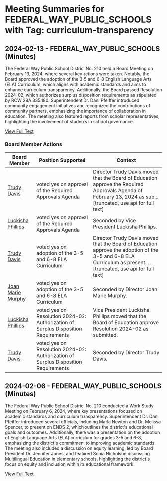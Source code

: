 # Meeting Summaries for FEDERAL_WAY_PUBLIC_SCHOOLS with Tag: curriculum-transparency

## 2024-02-13 - FEDERAL_WAY_PUBLIC_SCHOOLS (Minutes)

The Federal Way Public School District No. 210 held a Board Meeting on February 13, 2024, where several key actions were taken. Notably, the Board approved the adoption of the 3-5 and 6-8 English Language Arts (ELA) Curriculum, which aligns with academic standards and aims to enhance curriculum transparency. Additionally, the Board passed Resolution 2024-02, which authorizes surplus disposition requirements as stipulated by RCW 28A.335.180. Superintendent Dr. Dani Pfeiffer introduced community engagement initiatives and recognized the contributions of community partners, emphasizing the importance of collaboration in education. The meeting also featured reports from scholar representatives, highlighting the involvement of students in school governance.

[View Full Text](https://raw.githubusercontent.com/VoronoiPerspectives/WashingtonStateSchoolBoardExplorer/refs/heads/main/data/countries/usa/states/wa/counties/king/school_boards/federal_way_public_schools/2024/2024-02-13-minutes.txt)

### Board Member Actions

| Board Member | Position Supported | Context |
|--------------|--------------------|---------|
| [Trudy Davis](board_member_121.md) | voted yes on approval of the Required Approvals Agenda | Director Trudy Davis moved that the Board of Education approve the Required Approvals Agenda of February 13, 2024 as sub...[truncated, use api for full text] |
| [Luckisha Phillips](board_member_119.md) | voted yes on approval of the Required Approvals Agenda | Seconded by Vice President Luckisha Phillips. |
| [Trudy Davis](board_member_121.md) | voted yes on adoption of the 3-5 and 6-8 ELA Curriculum | Director Trudy Davis moved that the Board of Education approve the adoption of the 3-5 and 6-8 ELA Curriculum as present...[truncated, use api for full text] |
| [Joan Marie Murphy](board_member_122.md) | voted yes on adoption of the 3-5 and 6-8 ELA Curriculum | Seconded by Director Joan Marie Murphy. |
| [Luckisha Phillips](board_member_119.md) | voted yes on Resolution 2024-02: Authorization of Surplus Disposition Requirements | Vice President Luckisha Phillips moved that the Board of Education approve Resolution 2024-02 as submitted. |
| [Trudy Davis](board_member_121.md) | voted yes on Resolution 2024-02: Authorization of Surplus Disposition Requirements | Seconded by Director Trudy Davis. |

## 2024-02-06 - FEDERAL_WAY_PUBLIC_SCHOOLS (Minutes)

The Federal Way Public School District No. 210 conducted a Work Study Meeting on February 6, 2024, where key presentations focused on academic standards and curriculum transparency. Superintendent Dr. Dani Pfeiffer introduced several officials, including Marla Newton and Dr. Melissa Spencer, to present on ENDS 2, which outlines the district's educational goals and outcomes. Additionally, there was a presentation on the adoption of English Language Arts (ELA) curriculum for grades 3-5 and 6-8, emphasizing the district's commitment to improving academic standards. The meeting also included a discussion on equity learning, led by Board President Dr. Jennifer Jones, and featured Sonia Nicholson discussing Multilingual Education in elementary schools, highlighting the district's focus on equity and inclusion within its educational framework.

[View Full Text](https://raw.githubusercontent.com/VoronoiPerspectives/WashingtonStateSchoolBoardExplorer/refs/heads/main/data/countries/usa/states/wa/counties/king/school_boards/federal_way_public_schools/2024/2024-02-06-minutes.txt)

